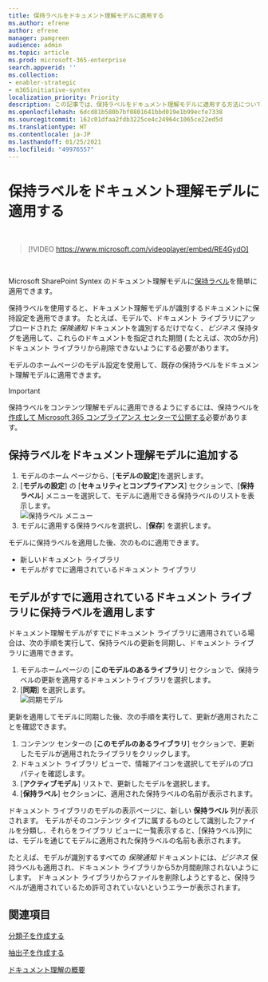 ```yaml
---
title: 保持ラベルをドキュメント理解モデルに適用する
ms.author: efrene
author: efrene
manager: pamgreen
audience: admin
ms.topic: article
ms.prod: microsoft-365-enterprise
search.appverid: ''
ms.collection:
- enabler-strategic
- m365initiative-syntex
localization_priority: Priority
description: この記事では、保持ラベルをドキュメント理解モデルに適用する方法について説明します
ms.openlocfilehash: 6dcd81b580b7bf0801641bbd019e1b99ecfe7338
ms.sourcegitcommit: 162c01dfaa2fdb3225ce4c24964c1065ce22ed5d
ms.translationtype: HT
ms.contentlocale: ja-JP
ms.lasthandoff: 01/25/2021
ms.locfileid: "49976557"
---
```

# <a name="apply-a-retention-label-to-a-document-understanding-model"></a>保持ラベルをドキュメント理解モデルに適用する

</br>

> [!VIDEO https://www.microsoft.com/videoplayer/embed/RE4GydO]  

</br>


Microsoft SharePoint Syntex のドキュメント理解モデルに[保持ラベル](https://docs.microsoft.com/microsoft-365/compliance/retention)を簡単に適用できます。

保持ラベルを使用すると、ドキュメント理解モデルが識別するドキュメントに保持設定を適用できます。  たとえば、モデルで、ドキュメント ライブラリにアップロードされた *保険通知* ドキュメントを識別するだけでなく、*ビジネス* 保持タグを適用して、これらのドキュメントを指定された期間 ( たとえば、次の5か月) ドキュメント ライブラリから削除できないようにする必要があります。

モデルのホームページのモデル設定を使用して、既存の保持ラベルをドキュメント理解モデルに適用できます。 

> [!Important]
> 保持ラベルをコンテンツ理解モデルに適用できるようにするには、保持ラベルを[作成して Microsoft 365 コンプライアンス センターで公開する](https://docs.microsoft.com/microsoft-365/compliance/create-apply-retention-labels#how-to-create-and-publish-retention-labels)必要があります。

## <a name="to-add-a-retention-label-to-a-document-understanding-model"></a>保持ラベルをドキュメント理解モデルに追加する

1. モデルのホーム ページから、[**モデルの設定**]を選択します。</br>
2. [**モデルの設定**] の [**セキュリティとコンプライアンス**] セクションで、[**保持ラベル**] メニューを選択して、モデルに適用できる保持ラベルのリストを表示します。</br>
 ![保持ラベル メニュー](../media/content-understanding/retention-labels-menu.png)</br> 
3. モデルに適用する保持ラベルを選択し、[**保存**] を選択します。</br>

モデルに保持ラベルを適用した後、次のものに適用できます。
- 新しいドキュメント ライブラリ
- モデルがすでに適用されているドキュメント ライブラリ
 
## <a name="apply-the-retention-label-to-a-document-library-to-which-the-model-is-already-applied"></a>モデルがすでに適用されているドキュメント ライブラリに保持ラベルを適用します

ドキュメント理解モデルがすでにドキュメント ライブラリに適用されている場合は、次の手順を実行して、保持ラベルの更新を同期し、ドキュメント ライブラリに適用できます。</br>

1. モデルホームページの [**このモデルのあるライブラリ**] セクションで、保持ラベルの更新を適用するドキュメントライブラリを選択します。 </br> 
2. [**同期**] を選択します。 </br>
 ![同期モデル](../media/content-understanding/sync-model.png)</br> 


更新を適用してモデルに同期した後、次の手順を実行して、更新が適用されたことを確認できます。

1. コンテンツ センターの [**このモデルのあるライブラリ**] セクションで、更新したモデルが適用されたライブラリをクリックします。 </br>
2. ドキュメント ライブラリ ビューで、情報アイコンを選択してモデルのプロパティを確認します。</br>  
3. [**アクティブモデル**] リストで、更新したモデルを選択します。</br>
4. [**保持ラベル**] セクションに、適用された保持ラベルの名前が表示されます。</br>


ドキュメント ライブラリのモデルの表示ページに、新しい **保持ラベル** 列が表示されます。  モデルがそのコンテンツ タイプに属するものとして識別したファイルを分類し、それらをライブラリ ビューに一覧表示すると、[保持ラベル]列には、モデルを通じてモデルに適用された保持ラベルの名前も表示されます。


たとえば、モデルが識別するすべての *保険通知* ドキュメントには、*ビジネス* 保持ラベルも適用され、ドキュメント ライブラリから5か月間削除されないようにします。 ドキュメント ライブラリからファイルを削除しようとすると、保持ラベルが適用されているため許可されていないというエラーが表示されます。

## <a name="see-also"></a>関連項目
[分類子を作成する](create-a-classifier.md)

[抽出子を作成する](create-an-extractor.md)

[ドキュメント理解の概要](document-understanding-overview.md)


